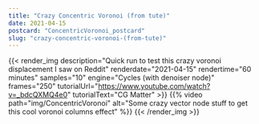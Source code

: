 ```yaml
---
title: "Crazy Concentric Voronoi (from tute)"
date: 2021-04-15
postcard: "ConcentricVoronoi_postcard"
slug: "crazy-concentric-voronoi-(from-tute)"
---
```


{{< render_img
  description="Quick run to test this crazy voronoi displacement I saw on Reddit"
  renderdate="2021-04-15"
  rendertime="60 minutes"
  samples="10"
  engine="Cycles (with denoiser node)"
  frames="250"
  tutorialUrl="https://www.youtube.com/watch?v=_bdcQXMQ4e0"
  tutorialText="CG Matter" >}}
{{% video path="img/ConcentricVoronoi" alt="Some crazy vector node stuff to get this cool voronoi columns effect" %}}
{{< /render_img >}}

